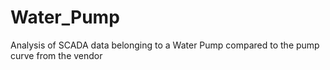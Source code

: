 # Water_Pump
Analysis of SCADA data belonging to a Water Pump compared to the pump curve from the vendor

